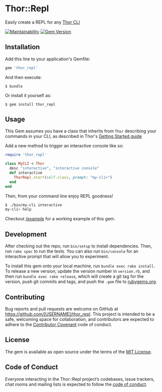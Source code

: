 # Thor::Repl

Easily create a REPL for any [Thor CLI](https://github.com/erikhuda/thor)

[![Maintainability](https://api.codeclimate.com/v1/badges/2b2cd7ca322d7e1c1370/maintainability)](https://codeclimate.com/github/mikfreedman/thor_repl/maintainability)
[![Gem Version](https://badge.fury.io/rb/thor_repl.svg)](https://badge.fury.io/rb/thor_repl)

## Installation

Add this line to your application's Gemfile:

```ruby
gem 'thor_repl'
```

And then execute:

    $ bundle

Or install it yourself as:

    $ gem install thor_repl

## Usage

This Gem assumes you have a class that inherits from `Thor` describing your commands in your CLI, as described in Thor's [Getting Started guide](https://github.com/erikhuda/thor/wiki/Getting-Started#a-simple-example)

Add a new method to trigger an interactive console like so:

```ruby
require 'thor_repl'

class MyCLI < Thor
  desc "interactive", "interactive console"
  def interactive
    ThorRepl.start(self.class, prompt: "my-cli>")
  end
end
```

Then, from your command line enjoy REPL goodness!

```bash
$ ./bin/my-cli interactive
my-cli> help
```

Checkout [/example](example) for a working example of this gem.

## Development

After checking out the repo, run `bin/setup` to install dependencies. Then, run `rake spec` to run the tests. You can also run `bin/console` for an interactive prompt that will allow you to experiment.

To install this gem onto your local machine, run `bundle exec rake install`. To release a new version, update the version number in `version.rb`, and then run `bundle exec rake release`, which will create a git tag for the version, push git commits and tags, and push the `.gem` file to [rubygems.org](https://rubygems.org).

## Contributing

Bug reports and pull requests are welcome on GitHub at https://github.com/[USERNAME]/thor_repl. This project is intended to be a safe, welcoming space for collaboration, and contributors are expected to adhere to the [Contributor Covenant](http://contributor-covenant.org) code of conduct.

## License

The gem is available as open source under the terms of the [MIT License](https://opensource.org/licenses/MIT).

## Code of Conduct

Everyone interacting in the Thor::Repl project’s codebases, issue trackers, chat rooms and mailing lists is expected to follow the [code of conduct](https://github.com/[USERNAME]/thor-repl/blob/master/CODE_OF_CONDUCT.md).
